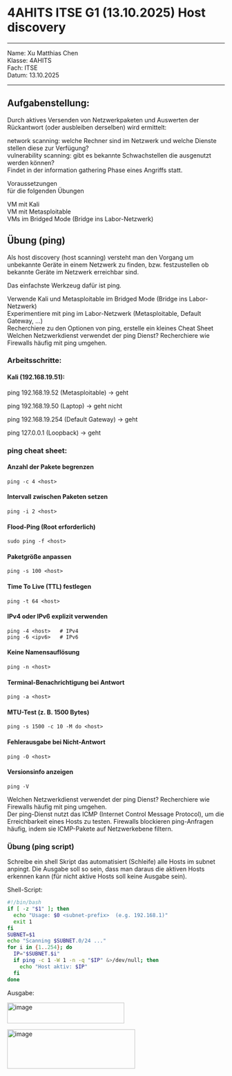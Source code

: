 # 4AHITS ITSE G1 (13.10.2025) Host discovery

---

Name: Xu Matthias Chen   
Klasse: 4AHITS   
Fach: ITSE   
Datum: 13.10.2025   

---

## Aufgabenstellung:
Durch aktives Versenden von Netzwerkpaketen und Auswerten der Rückantwort (oder ausbleiben derselben) wird ermittelt:

network scanning: welche Rechner sind im Netzwerk und welche Dienste stellen diese zur Verfügung?   
vulnerability scanning: gibt es bekannte Schwachstellen die ausgenutzt werden können?   
Findet in der information gathering Phase eines Angriffs statt.   

Voraussetzungen   
für die folgenden Übungen   

VM mit Kali   
VM mit Metasploitable   
VMs im Bridged Mode (Bridge ins Labor-Netzwerk)    

## Übung (ping)
Als host discovery (host scanning) versteht man den Vorgang um unbekannte Geräte in einem Netzwerk zu finden, bzw. festzustellen ob bekannte Geräte im Netzwerk erreichbar sind.   

Das einfachste Werkzeug dafür ist ping.   

Verwende Kali und Metasploitable im Bridged Mode (Bridge ins Labor-Netzwerk)   
Experimentiere mit ping im Labor-Netzwerk (Metasploitable, Default Gateway, …)   
Recherchiere zu den Optionen von ping, erstelle ein kleines Cheat Sheet   
Welchen Netzwerkdienst verwendet der ping Dienst? Recherchiere wie Firewalls häufig mit ping umgehen.   


### Arbeitsschritte:

#### Kali (192.168.19.51):

ping 192.168.19.52 (Metasploitable) -> geht   

ping 192.168.19.50 (Laptop) -> geht nicht

ping 192.168.19.254 (Default Gateway) -> geht

ping 127.0.0.1 (Loopback) -> geht



### ping cheat sheet:

#### Anzahl der Pakete begrenzen
```
ping -c 4 <host>
```

#### Intervall zwischen Paketen setzen
```
ping -i 2 <host>
```
#### Flood-Ping (Root erforderlich)
```
sudo ping -f <host>
```
#### Paketgröße anpassen
```
ping -s 100 <host>
```
#### Time To Live (TTL) festlegen
```
ping -t 64 <host>
```
#### IPv4 oder IPv6 explizit verwenden
```
ping -4 <host>   # IPv4
ping -6 <ipv6>   # IPv6
```
#### Keine Namensauflösung
```
ping -n <host>
```
#### Terminal-Benachrichtigung bei Antwort
```
ping -a <host>
```
#### MTU-Test (z. B. 1500 Bytes)
```
ping -s 1500 -c 10 -M do <host>
```
#### Fehlerausgabe bei Nicht-Antwort
```
ping -O <host>
```
#### Versionsinfo anzeigen
```
ping -V
```



Welchen Netzwerkdienst verwendet der ping Dienst? Recherchiere wie Firewalls häufig mit ping umgehen.   
Der ping-Dienst nutzt das ICMP (Internet Control Message Protocol), um die Erreichbarkeit eines Hosts zu testen.
Firewalls blockieren ping-Anfragen häufig, indem sie ICMP-Pakete auf Netzwerkebene filtern.

### Übung (ping script)
Schreibe ein shell Skript das automatisiert (Schleife) alle Hosts im subnet anpingt. Die Ausgabe soll so sein, dass man daraus die aktiven Hosts erkennen kann (für nicht aktive Hosts soll keine Ausgabe sein).


Shell-Script:
```sh
#!/bin/bash
if [ -z "$1" ]; then
  echo "Usage: $0 <subnet-prefix>  (e.g. 192.168.1)"
  exit 1
fi
SUBNET=$1
echo "Scanning $SUBNET.0/24 ..."
for i in {1..254}; do
  IP="$SUBNET.$i"
  if ping -c 1 -W 1 -n -q "$IP" &>/dev/null; then
    echo "Host aktiv: $IP"
  fi
done
```


Ausgabe:

<img width="271" height="48" alt="image" src="https://github.com/user-attachments/assets/ad45ee0c-e902-43c8-8027-6cd557bf43a7" />     <br>


<img width="296" height="91" alt="image" src="https://github.com/user-attachments/assets/f2da2dd2-057b-4132-8f4e-48ec102b65c8" />   


